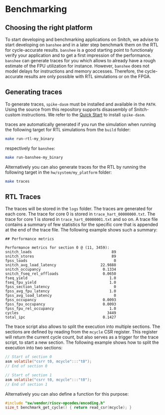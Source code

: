 # Benchmarking

## Choosing the right platform

To start developing and benchmarking applications on Snitch, we advise to start developing on `banshee` and in a later step benchmark them on the RTL for cycle-accurate results. `banshee` is a good starting point to functionaly verify your application and to get a first impression of the performance. `banshee` can generate traces for you which allows to already have a rough estimate of the FPU utilization for instance. However, `banshee` does not model delays for instructions and memory accesses. Therefore, the cycle-accurate results are only possible with RTL simulations or on the FPGA.

## Generating traces

To generate traces, `spike-dasm` must be installed and available in the `PATH`. Using the source from this repository supports disassembly of Snitch-custom instructions. We refer to the [Quick Start](./getting_started.md#Quick-Start) to install `spike-dasm`.

traces are automatically generated if you run the simulation when running the following target for RTL simulations from the `build` folder:

```bash
make run-rtl-my_binary
```

respectively for `banshee`:

```bash
make run-banshee-my_binary
```

Alternatively you can also generate traces for the RTL by running the following target in the `hw/system/my_platform` folder:

```bash
make traces
```

## RTL Traces

The traces will be stored in the `logs` folder. The traces are generated for each core. The trace for core 0 is stored in `trace_hart_00000000.txt`. The trace for core 1 is stored in `trace_hart_00000001.txt` and so on. A trace file contains a summary of few statistics for the specific core that is appended at the end of the trace file. The following example shows such a summary:

```
## Performance metrics

Performance metrics for section 0 @ (11, 3459):
snitch_loads                                    89
snitch_stores                                   89
fpss_loads                                       0
snitch_avg_load_latency                    22.9888
snitch_occupancy                            0.1334
snitch_fseq_rel_offloads                    0.0650
fseq_yield                                     1.0
fseq_fpu_yield                                 1.0
fpss_section_latency                             0
fpss_avg_fpu_latency                           1.0
fpss_avg_load_latency                            0
fpss_occupancy                              0.0093
fpss_fpu_occupancy                          0.0093
fpss_fpu_rel_occupancy                         1.0
cycles                                        3449
total_ipc                                   0.1427
```

The trace script also allows to split the execution into multiple sections. The sections are defined by reading from the `mcycle` CSR register. This register will return the current cycle count, but also serves as a trigger for the trace script, to start a new section. The following example shows how to split the execution into two sections:

```c
// Start of section 0
asm volatile("csrr t0, mcycle":::"t0");
// End of section 0

// Start of section 1
asm volatile("csrr t0, mcycle":::"t0");
// End of section 1
```

Alternatively you can also define a function for this purpose:

```c
#include "sw/vendor/riscv-opcodes/encoding.h"
size_t benchmark_get_cycle() { return read_csr(mcycle); }
```
